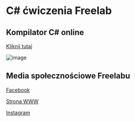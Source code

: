 # C# ćwiczenia Freelab

## Kompilator C# online
[Kliknij tutaj](https://www.programiz.com/csharp-programming/online-compiler/)

![image](https://user-images.githubusercontent.com/62513514/209469901-db8b7af6-2b82-466d-855f-0ecfdd5b9837.png)
<br>

<!---
## Prezentacji i materiały
[Kliknij tutaj](weź tu link wrzuć)
--->

## Media społecznościowe Freelabu

[Facebook](https://www.facebook.com/freelab)

[Strona WWW](http://wrzesnia.freelab.edu.pl)

[Instagram](https://www.instagram.com/freelab_wrzesnia/)
